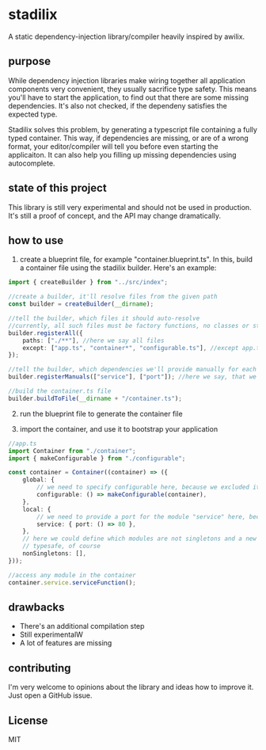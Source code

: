 # stadilix

A static dependency-injection library/compiler heavily inspired by awilix.

## purpose

While dependency injection libraries make wiring together all application components very convenient, they usually sacrifice type safety. This means you'll have to start the application, to find out that there are some missing dependencies. It's also not checked, if the dependeny satisfies the expected type.

Stadilix solves this problem, by generating a typescript file containing a fully typed container. This way, if dependencies are missing, or are of a wrong format, your editor/compiler will tell you before even starting the applicaiton. It can also help you filling up missing dependencies using autocomplete.

## state of this project

This library is still very experimental and should not be used in production. It's still a proof of concept, and the API may change dramatically.

## how to use

1. create a blueprint file, for example "container.blueprint.ts". In this, build a container file using the stadilix builder. Here's an example:

```ts
import { createBuilder } from "../src/index";

//create a builder, it'll resolve files from the given path
const builder = createBuilder(__dirname);

//tell the builder, which files it should auto-resolve
//currently, all such files must be factory functions, no classes or static values are currently supported
builder.registerAll({
	paths: ["./**"], //here we say all files
	except: ["app.ts", "container*", "configurable.ts"], //except app.ts, "configurable.ts" and all files starting with "container"
});

//tell the builder, which dependencies we'll provide manually for each module
builder.registerManuals(["service"], ["port"]); //here we say, that we'll provide the dependency "port" for the module "service" manually.

//build the container.ts file
builder.buildToFile(__dirname + "/container.ts");
```

2. run the blueprint file to generate the container file

3. import the container, and use it to bootstrap your application

```ts
//app.ts
import Container from "./container";
import { makeConfigurable } from "./configurable";

const container = Container((container) => ({
	global: {
		// we need to specify configurable here, because we excluded it in the blueprint, but some dependencies need it
		configurable: () => makeConfigurable(container),
	},
	local: {
		// we need to provide a port for the module "service" here, because we said so in the blueprint
		service: { port: () => 80 },
	},
	// here we could define which modules are not singletons and a new instance shall be created each time they are injected somewhere
	// typesafe, of course
	nonSingletons: [],
}));

//access any module in the container
container.service.serviceFunction();
```

## drawbacks

- There's an additional compilation step
- Still experimentalW
- A lot of features are missing

## contributing

I'm very welcome to opinions about the library and ideas how to improve it. Just open a GitHub issue.

## License

MIT
